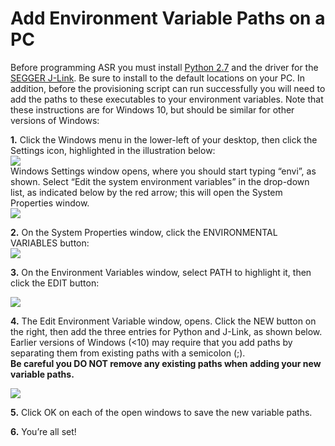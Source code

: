 # Add Environment Variable Paths on a PC

Before programming ASR you must install [Python 2.7](https://www.python.org/downloads) and the driver for the [SEGGER J-Link](https://www.segger.com/downloads/jlink/#jlinksoftwareanddocumentationpack). Be sure to install to the default locations on your PC. In addition, before the provisioning script can run successfully you will need to add the paths to these executables to your environment variables. Note that these instructions are for Windows 10, but should be similar for other versions of Windows:

**1.** Click the Windows menu in the lower-left of your desktop, then click the Settings icon, highlighted in the illustration below:
<br><img src="../img/AddPath-01.png" style="vertical-align:middle;margin:0px 0px;border:none"><br>
Windows Settings window opens, where you should start typing “envi”, as shown. Select “Edit the system environment variables” in the drop-down list, as indicated below by the red arrow; this will open the System Properties window.<br><img src="../img/AddPath-02.png" style="vertical-align:middle;margin:0px 0px;border:none">

**2.** On the System Properties window, click the ENVIRONMENTAL VARIABLES button:<br>
<img src="../img/AddPath-03.png" style="vertical-align:middle;margin:0px 0px;border:none">

**3.** On the Environment Variables window, select PATH to highlight it, then click the EDIT button:

<img src="../img/AddPath-04.png" style="vertical-align:middle;margin:0px 0px;border:none">

**4.** The Edit Environment Variable window, opens. Click the NEW button on the right, then add the three entries for Python and J-Link, as shown below. Earlier versions of Windows (<10) may require that you add paths by separating them from existing paths with a semicolon (;).<br>__Be careful you **DO NOT** remove any existing paths when adding your new variable paths.__ 

<img src="../img/AddPath-05.png" style="vertical-align:middle;margin:0px 0px;border:none">

**5.** Click OK on each of the open windows to save the new variable paths.

**6.** You’re all set!
